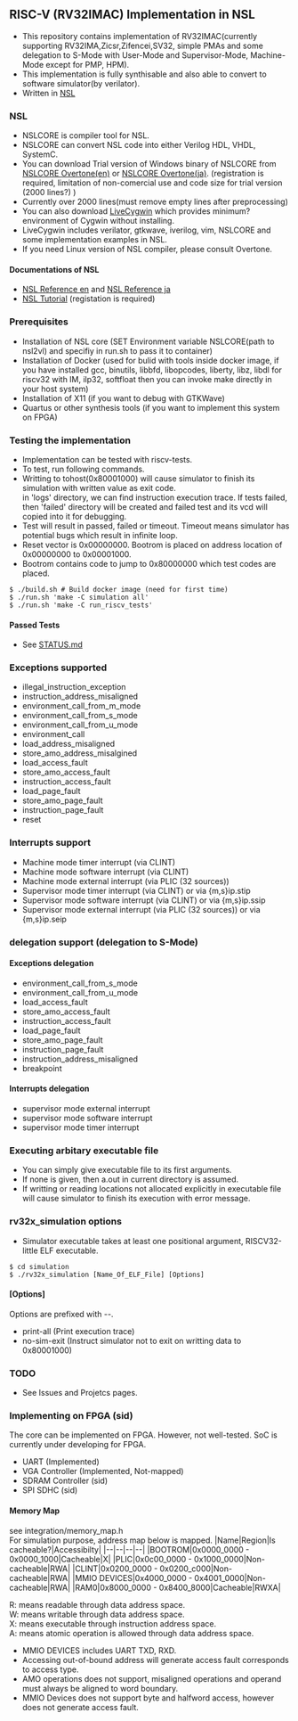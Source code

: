 ## RISC-V (RV32IMAC) Implementation in NSL
- This repository contains implementation of RV32IMAC(currently supporting RV32IMA,Zicsr,Zifencei,SV32, simple PMAs and some delegation to S-Mode with User-Mode and Supervisor-Mode, Machine-Mode except for PMP, HPM).  
- This implementation is fully synthisable and also able to convert to software simulator(by verilator).  
- Written in [NSL](http://www.overtone.co.jp/products/and-the-nsl/) 
### NSL 
- NSLCORE is compiler tool for NSL.
- NSLCORE can convert NSL code into either Verilog HDL, VHDL, SystemC.
- You can download Trial version of Windows binary of NSLCORE from [NSLCORE Overtone(en)](http://www.overtone.co.jp/en/support/downloads/) or [NSLCORE Overtone(ja)](http://www.overtone.co.jp/support/downloads/). (registration is required, limitation of non-comercial use and code size for trial version (2000 lines?) )
- Currently over 2000 lines(must remove empty lines after preprocessing)
- You can also download [LiveCygwin](http://www.ip-arch.jp/#LiveCygwin) which provides minimum? environment of Cygwin without installing. 
- LiveCygwin includes verilator, gtkwave, iverilog, vim, NSLCORE and some implementation examples in NSL.
- If you need Linux version of NSL compiler, please consult Overtone.
#### Documentations of NSL
- [NSL Reference en](http://www.overtone.co.jp/wp_overtone/wp-content/uploads/2010/06/NSL_Language_Reference_ver1.1E.pdf) and [NSL Reference ja](http://www.overtone.co.jp/release_data/documents/reference/NSL_Language_Reference_ver1.5.pdf)
- [NSL Tutorial](http://www.overtone.co.jp/software_download/ja/) (registation is required)

### Prerequisites
- Installation of NSL core (SET Environment variable NSLCORE(path to nsl2vl) and specifiy in run.sh to pass it to container) 
- Installation of Docker  (used for bulid with tools inside docker image, if you have installed gcc, binutils, libbfd, libopcodes, liberty, libz, libdl for riscv32 with IM, ilp32, softfloat then you can invoke make directly in your host system)
- Installation of X11 (if you want to debug with GTKWave)  
- Quartus or other synthesis tools (if you want to implement this system on FPGA)

### Testing the implementation
- Implementation can be tested with riscv-tests.  
- To test, run following commands.  
- Writting to tohost(0x80001000) will cause simulator to finish its simulation with written value as exit code.  
in 'logs' directory, we can find instruction execution trace. If tests failed, then 'failed' directory will be created and failed test and its vcd will copied into it for debugging.  
- Test will result in passed, failed or timeout. Timeout means simulator has potential bugs which result in infinite loop.  
- Reset vector is 0x00000000. Bootrom is placed on address location of 0x00000000 to 0x00001000.
- Bootrom contains code to jump to 0x80000000 which test codes are placed.
```
$ ./build.sh # Build docker image (need for first time)
$ ./run.sh 'make -C simulation all'
$ ./run.sh 'make -C run_riscv_tests'
```

#### Passed Tests
- See [STATUS.md](STATUS.md)

### Exceptions supported
- illegal_instruction_exception
- instruction_address_misaligned
- environment_call_from_m_mode
- environment_call_from_s_mode
- environment_call_from_u_mode
- environment_call
- load_address_misaligned
- store_amo_address_misalgined
- load_access_fault
- store_amo_access_fault
- instruction_access_fault
- load_page_fault
- store_amo_page_fault
- instruction_page_fault
- reset

### Interrupts support
- Machine mode timer interrupt (via CLINT)
- Machine mode software interrupt (via CLINT)
- Machine mode external interrupt (via PLIC (32 sources))
- Supervisor mode timer interrupt (via CLINT) or via {m,s}ip.stip
- Supervisor mode software interrupt (via CLINT) or via {m,s}ip.ssip
- Supervisor mode external interrupt (via PLIC (32 sources)) or via {m,s}ip.seip

### delegation support (delegation to S-Mode)
#### Exceptions delegation
- environment_call_from_s_mode
- environment_call_from_u_mode
- load_access_fault
- store_amo_access_fault
- instruction_access_fault
- load_page_fault
- store_amo_page_fault
- instruction_page_fault
- instruction_address_misaligned
- breakpoint
#### Interrupts delegation
- supervisor mode external interrupt
- supervisor mode software interrupt
- supervisor mode timer interrupt

### Executing arbitary executable file
- You can simply give executable file to its first arguments.
- If none is given, then a.out in current directory is assumed.
- If writting or reading locations not allocated explicitly in executable file 
will cause simulator to finish its execution with error message.

### rv32x_simulation options
- Simulator executable takes at least one positional argument, RISCV32-little ELF executable.
```
$ cd simulation
$ ./rv32x_simulation [Name_Of_ELF_File] [Options]
```
#### [Options]
Options are prefixed with --.
- print-all (Print execution trace)
- no-sim-exit (Instruct simulator not to exit on writting data to 0x80001000)

### TODO 
- See Issues and Projetcs pages.

### Implementing on FPGA (sid)
The core can be implemented on FPGA.
However, not well-tested. 
SoC is currently under developing for FPGA.
- UART 				(Implemented)
- VGA Controller	(Implemented, Not-mapped)
- SDRAM Controller	(sid)
- SPI SDHC			(sid)
#### Memory Map
see integration/memory\_map.h  
For simulation purpose, address map below is mapped. 
|Name|Region|Is cacheable?|Accessibilty|
|--|--|--|--|
|BOOTROM|0x0000\_0000 - 0x0000\_1000|Cacheable|X|
|PLIC|0x0c00\_0000 - 0x1000\_0000|Non-cacheable|RWA|
|CLINT|0x0200\_0000 - 0x0200\_c000|Non-cacheable|RWA|
|MMIO DEVICES|0x4000\_0000 - 0x4001\_0000|Non-cacheable|RWA|
|RAM0|0x8000\_0000 - 0x8400\_8000|Cacheable|RWXA|

R: means readable through data address space.  
W: means writable through data address space.  
X: means executable through instruction address space.  
A: means atomic operation is allowed through data address space.

- MMIO DEVICES includes UART TXD, RXD.
- Accessing out-of-bound address will generate access fault corresponds to access type.
- AMO operations does not support, misaligned operations and operand must always be aligned to word boundary.
- MMIO Devices does not support byte and halfword access, however does not generate access fault.

